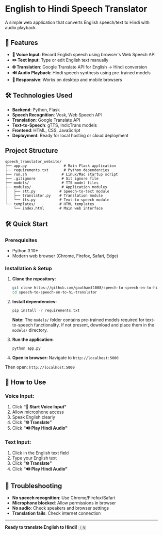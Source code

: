 # English to Hindi Speech Translator

A simple web application that converts English speech/text to Hindi with audio playback.

## 🚀 Features

- **🎤 Voice Input**: Record English speech using browser's Web Speech API
- **✏️ Text Input**: Type or edit English text manually
- **🌐 Translation**: Google Translate API for English → Hindi conversion
- **🔊 Audio Playback**: Hindi speech synthesis using pre-trained models
- **📱 Responsive**: Works on desktop and mobile browsers

## 🛠️ Technologies Used

- **Backend**: Python, Flask
- **Speech Recognition**: Vosk, Web Speech API
- **Translation**: Google Translate API
- **Text-to-Speech**: gTTS, IndicTrans models
- **Frontend**: HTML, CSS, JavaScript
- **Deployment**: Ready for local hosting or cloud deployment

##  Project Structure

```
speech_translator_website/
├── app.py                 # Main Flask application
├── requirements.txt       # Python dependencies
├── run.sh                # Linux/Mac startup script
├── .gitignore            # Git ignore file
├── models/               # TTS model files
├── modules/              # Application modules
│   ├── stt.py           # Speech-to-text module
│   ├── translator.py    # Translation module
│   └── tts.py           # Text-to-speech module
└── templates/           # HTML templates
    └── index.html       # Main web interface
```

## 🛠️ Quick Start

### Prerequisites
- Python 3.10+
- Modern web browser (Chrome, Firefox, Safari, Edge)

### Installation & Setup

1. **Clone the repository:**
   ```bash
   git clone https://github.com/gauthamt1008/speech-to-speech-en-to-hi-translator.git
   cd speech-to-speech-en-to-hi-translator
   ```

2. **Install dependencies:**
   ```bash
   pip install -r requirements.txt
   ```

   **Note:** The `models/` folder contains pre-trained models required for text-to-speech functionality. If not present, download and place them in the `models/` directory.

3. **Run the application:**
   ```bash
   python app.py
   ```

4. **Open in browser:**
   Navigate to `http://localhost:5000`

Then open: `http://localhost:5000`

## 🎯 How to Use

### Voice Input:
1. Click **"🎤 Start Voice Input"**
2. Allow microphone access
3. Speak English clearly
4. Click **"🌐 Translate"**
5. Click **"🔊 Play Hindi Audio"**

### Text Input:
1. Click in the English text field
2. Type your English text
3. Click **"🌐 Translate"**
4. Click **"🔊 Play Hindi Audio"**

## 🔧 Troubleshooting

- **No speech recognition**: Use Chrome/Firefox/Safari
- **Microphone blocked**: Allow permissions in browser
- **No audio**: Check speakers and browser settings
- **Translation fails**: Check internet connection

---

**Ready to translate English to Hindi!** 🇮🇳